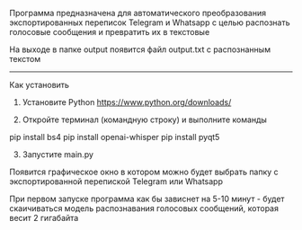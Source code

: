Программа предназначена для автоматического преобразования экспортированных переписок Telegram и Whatsapp с целью распознать голосовые сообщения и превратить их в текстовые

На выходе в папке output появится файл output.txt с распознанным текстом

---------------------

Как установить

1) Установите Python https://www.python.org/downloads/

2) Откройте терминал (командную строку) и выполните команды

pip install bs4
pip install openai-whisper
pip install pyqt5

3) Запустите main.py

Появится графическое окно в котором можно будет выбрать папку с экспортированной перепиской Telegram или Whatsapp

При первом запуске программа как бы зависнет на 5-10 минут - будет скаичиваться модель распознавания голосовых сообщений, которая весит 2 гигабайта

